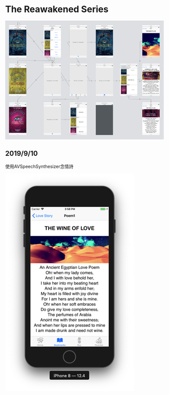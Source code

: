 # The Reawakened Series


![image](https://github.com/chiron-wang/Peter13/blob/exercise/BlogImage/Rewakened/Storyboard.png)

## 2019/9/10
使用AVSpeechSynthesizer念情詩

![image](https://github.com/chiron-wang/Peter13/blob/exercise/BlogImage/Rewakened/speechPoem.png)


